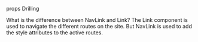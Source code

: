 props Drilling

What is the difference between NavLink and Link? 
The Link component is used to navigate the different routes on the site. But NavLink is used to add the style attributes to the active routes.